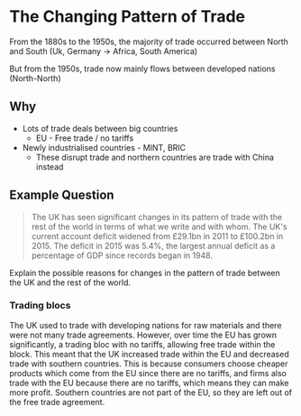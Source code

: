 # The Changing Pattern of Trade #
From the 1880s to the 1950s, the majority of trade occurred between 
North and South (Uk, Germany -> Africa, South America)

But from the 1950s, trade now mainly flows between developed nations (North-North)

## Why ##
- Lots of trade deals between big countries
  - EU - Free trade / no tariffs
- Newly industrialised countries - MINT, BRIC
  - These disrupt trade and northern countries are trade with China instead

## Example Question ##
> The UK has seen significant changes in its pattern of trade with the rest of the world in terms of what we write
> and with whom. The UK's current account deficit widened from £29.1bn in 2011 to £100.2bn in 2015.
> The deficit in 2015 was 5.4%, the largest annual deficit as a percentage of GDP since records began in 1948.

Explain the possible reasons for changes in the pattern of trade between the UK and the rest of the world.

### Trading blocs ###
The UK used to trade with developing nations for raw materials and there were not many trade agreements.
However, over time the EU has grown significantly, a trading bloc with no tariffs, allowing free trade within the block.
This meant that the UK increased trade within the EU and decreased trade with southern countries.
This is because consumers choose cheaper products which come from the EU since there are no tariffs, and firms also
trade with the EU because there are no tariffs, which means they can make more profit. Southern countries are not
part of the EU, so they are left out of the free trade agreement.
